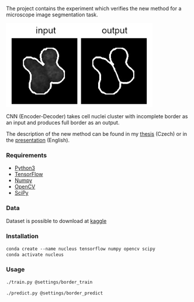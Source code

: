 The project contains the experiment which verifies the new method for a microscope image segmentation task. 

![](in_out.png?raw=true "CNN input and output examples")

CNN (Encoder-Decoder) takes cell nuclei cluster with incomplete border as an input and produces full border as an output.

The description of the new method can be found in my [thesis](jndiplom.pdf) (Czech) or in the [presentation](nuclei_seg_jn.pdf) (English).

### Requirements
- [Python3](https://www.python.org/)
- [TensorFlow](https://www.tensorflow.org/)
- [Numpy](http://www.numpy.org/)
- [OpenCV](https://opencv.org/)
- [SciPy](https://www.scipy.org/)

### Data
Dataset is possible to download at [kaggle](https://www.kaggle.com/gnovis/nucleus)

### Installation
```
conda create --name nucleus tensorflow numpy opencv scipy
conda activate nucleus
```

### Usage
```
./train.py @settings/border_train
```
```
./predict.py @settings/border_predict
